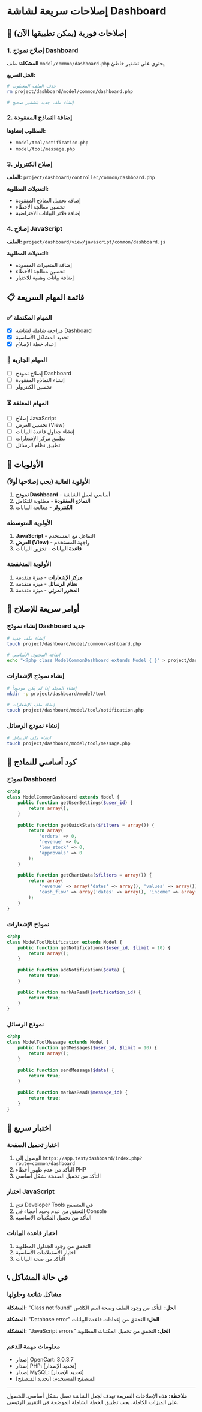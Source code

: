 # إصلاحات سريعة لشاشة Dashboard

## 🚀 إصلاحات فورية (يمكن تطبيقها الآن)

### 1. إصلاح نموذج Dashboard
**المشكلة:** ملف `model/common/dashboard.php` يحتوي على تشفير خاطئ

**الحل السريع:**
```bash
# حذف الملف المعطوب
rm project/dashboard/model/common/dashboard.php

# إنشاء ملف جديد بتشفير صحيح
```

### 2. إضافة النماذج المفقودة
**المطلوب إنشاؤها:**
- `model/tool/notification.php`
- `model/tool/message.php`

### 3. إصلاح الكنترولر
**الملف:** `project/dashboard/controller/common/dashboard.php`

**التعديلات المطلوبة:**
- إضافة تحميل النماذج المفقودة
- تحسين معالجة الأخطاء
- إضافة فلاتر البيانات الافتراضية

### 4. إصلاح JavaScript
**الملف:** `project/dashboard/view/javascript/common/dashboard.js`

**التعديلات المطلوبة:**
- إضافة المتغيرات المفقودة
- تحسين معالجة الأخطاء
- إضافة بيانات وهمية للاختبار

## 📋 قائمة المهام السريعة

### ✅ المهام المكتملة
- [x] مراجعة شاملة لشاشة Dashboard
- [x] تحديد المشاكل الأساسية
- [x] إعداد خطة الإصلاح

### 🔄 المهام الجارية
- [ ] إصلاح نموذج Dashboard
- [ ] إنشاء النماذج المفقودة
- [ ] تحسين الكنترولر

### ⏳ المهام المعلقة
- [ ] إصلاح JavaScript
- [ ] تحسين العرض (View)
- [ ] إنشاء جداول قاعدة البيانات
- [ ] تطبيق مركز الإشعارات
- [ ] تطبيق نظام الرسائل

## 🎯 الأولويات

### الأولوية العالية (يجب إصلاحها أولاً)
1. **نموذج Dashboard** - أساسي لعمل الشاشة
2. **النماذج المفقودة** - مطلوبة للتكامل
3. **الكنترولر** - معالجة البيانات

### الأولوية المتوسطة
1. **JavaScript** - التفاعل مع المستخدم
2. **العرض (View)** - واجهة المستخدم
3. **قاعدة البيانات** - تخزين البيانات

### الأولوية المنخفضة
1. **مركز الإشعارات** - ميزة متقدمة
2. **نظام الرسائل** - ميزة متقدمة
3. **المحرر المرئي** - ميزة متقدمة

## 🔧 أوامر سريعة للإصلاح

### إنشاء نموذج Dashboard جديد
```bash
# إنشاء ملف جديد
touch project/dashboard/model/common/dashboard.php

# إضافة المحتوى الأساسي
echo "<?php class ModelCommonDashboard extends Model { }" > project/dashboard/model/common/dashboard.php
```

### إنشاء نموذج الإشعارات
```bash
# إنشاء المجلد إذا لم يكن موجوداً
mkdir -p project/dashboard/model/tool

# إنشاء ملف الإشعارات
touch project/dashboard/model/tool/notification.php
```

### إنشاء نموذج الرسائل
```bash
# إنشاء ملف الرسائل
touch project/dashboard/model/tool/message.php
```

## 📝 كود أساسي للنماذج

### نموذج Dashboard
```php
<?php
class ModelCommonDashboard extends Model {
    public function getUserSettings($user_id) {
        return array();
    }
    
    public function getQuickStats($filters = array()) {
        return array(
            'orders' => 0,
            'revenue' => 0,
            'low_stock' => 0,
            'approvals' => 0
        );
    }
    
    public function getChartData($filters = array()) {
        return array(
            'revenue' => array('dates' => array(), 'values' => array()),
            'cash_flow' => array('dates' => array(), 'income' => array(), 'expenses' => array())
        );
    }
}
```

### نموذج الإشعارات
```php
<?php
class ModelToolNotification extends Model {
    public function getNotifications($user_id, $limit = 10) {
        return array();
    }
    
    public function addNotification($data) {
        return true;
    }
    
    public function markAsRead($notification_id) {
        return true;
    }
}
```

### نموذج الرسائل
```php
<?php
class ModelToolMessage extends Model {
    public function getMessages($user_id, $limit = 10) {
        return array();
    }
    
    public function sendMessage($data) {
        return true;
    }
    
    public function markAsRead($message_id) {
        return true;
    }
}
```

## 🧪 اختبار سريع

### اختبار تحميل الصفحة
1. الوصول إلى `https://app.test/dashboard/index.php?route=common/dashboard`
2. التأكد من عدم ظهور أخطاء PHP
3. التأكد من تحميل الصفحة بشكل أساسي

### اختبار JavaScript
1. فتح Developer Tools في المتصفح
2. التحقق من عدم وجود أخطاء في Console
3. التأكد من تحميل المكتبات الأساسية

### اختبار قاعدة البيانات
1. التحقق من وجود الجداول المطلوبة
2. اختبار الاستعلامات الأساسية
3. التأكد من صحة البيانات

## 📞 في حالة المشاكل

### مشاكل شائعة وحلولها

**المشكلة:** "Class not found"
**الحل:** التأكد من وجود الملف وصحة اسم الكلاس

**المشكلة:** "Database error"
**الحل:** التحقق من إعدادات قاعدة البيانات

**المشكلة:** "JavaScript errors"
**الحل:** التحقق من تحميل المكتبات المطلوبة

### معلومات مهمة للدعم
- إصدار OpenCart: 3.0.3.7
- إصدار PHP: [تحديد الإصدار]
- إصدار MySQL: [تحديد الإصدار]
- المتصفح المستخدم: [تحديد المتصفح]

---

**ملاحظة:** هذه الإصلاحات السريعة تهدف لجعل الشاشة تعمل بشكل أساسي. للحصول على الميزات الكاملة، يجب تطبيق الخطة الشاملة الموضحة في التقرير الرئيسي.
